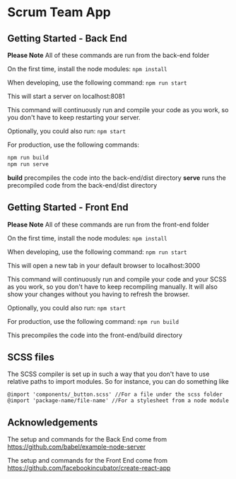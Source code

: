 # Scrum Team App

## Getting Started - Back End

**Please Note** All of these commands are run from the back-end folder

On the first time, install the node modules:
`npm install`

When developing, use the following command:
`npm run start`

This will start a server on localhost:8081

This command will continuously run and compile your code as you work, so you don't have to keep restarting your server.

Optionally, you could also run:
`npm start`

For production, use the following commands:
```bash
npm run build
npm run serve
```

**build** precompiles the code into the back-end/dist directory
**serve** runs the precompiled code from the back-end/dist directory 

## Getting Started - Front End

**Please Note** All of these commands are run from the front-end folder

On the first time, install the node modules:
`npm install`

When developing, use the following command:
`npm run start`

This will open a new tab in your default browser to localhost:3000

This command will continuously run and compile your code and your SCSS as you work, so you don't have to keep recompiling manually.  It will also show your changes without you having to refresh the browser.

Optionally, you could also run:
`npm start`

For production, use the following command:
`npm run build`

This precompiles the code into the front-end/build directory

## SCSS files

The SCSS compiler is set up in such a way that you don't have to use relative paths to import modules. So for instance, you can do something like

```
@import 'components/_button.scss' //For a file under the scss folder
@import 'package-name/file-name' //For a stylesheet from a node module
```

## Acknowledgements

The setup and commands for the Back End come from https://github.com/babel/example-node-server

The setup and commands for the Front End come from https://github.com/facebookincubator/create-react-app